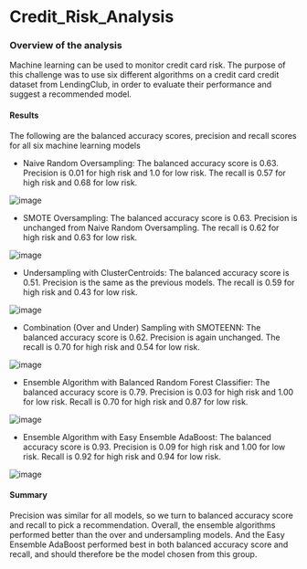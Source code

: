 # Credit_Risk_Analysis

### Overview of the analysis
Machine learning can be used to monitor credit card risk. The purpose of this challenge was to use six different algorithms on a credit card credit dataset from LendingClub, in order to evaluate their performance and suggest a recommended model.

#### Results
The following are the balanced accuracy scores, precision and recall scores for all six machine learning models

- Naive Random Oversampling: The balanced accuracy score is 0.63. Precision is 0.01 for high risk and 1.0 for low risk. The recall is 0.57 for high risk and 0.68 for low risk.

![image](https://user-images.githubusercontent.com/107162310/194459637-76fb5de0-df52-4740-8884-e8f0957aff99.png)

- SMOTE Oversampling: The balanced accuracy score is 0.63. Precision is unchanged from Naive Random Oversampling. The recall is 0.62 for high risk and 0.63 for low risk.

![image](https://user-images.githubusercontent.com/107162310/194459857-cc0ad28e-e589-423e-bde2-961be38c406c.png)

- Undersampling with ClusterCentroids: The balanced accuracy score is 0.51. Precision is the same as the previous models. The recall is 0.59 for high risk and 0.43 for low risk.

![image](https://user-images.githubusercontent.com/107162310/194460037-6098ae6a-fd3e-43c9-8430-2d7e88093dc7.png)

- Combination (Over and Under) Sampling with SMOTEENN: The balanced accuracy score is 0.62. Precision is again unchanged. The recall is 0.70 for high risk and 0.54 for low risk.

![image](https://user-images.githubusercontent.com/107162310/194460347-67cc994b-46d6-43fc-972d-94871ebfaf88.png)

- Ensemble Algorithm with Balanced Random Forest Classifier: The balanced accuracy score is 0.79. Precision is 0.03 for high risk and 1.00 for low risk. Recall is 0.70 for high risk and 0.87 for low risk.

![image](https://user-images.githubusercontent.com/107162310/194460789-520d58a2-bd57-42b0-b8a3-fdf6b04bd882.png)

- Ensemble Algorithm with Easy Ensemble AdaBoost: The balanced accuracy score is 0.93. Precision is 0.09 for high risk and 1.00 for low risk. Recall is 0.92 for high risk and 0.94 for low risk.

![image](https://user-images.githubusercontent.com/107162310/194460958-ccfb60eb-0d76-4ba0-9e27-c903e0179ab5.png)

#### Summary
Precision was similar for all models, so we turn to balanced accuracy score and recall to pick a recommendation. Overall, the ensemble algorithms performed better than the over and undersampling models. And the Easy Ensemble AdaBoost performed best in both balanced accuracy score and recall, and should therefore be the model chosen from this group.
